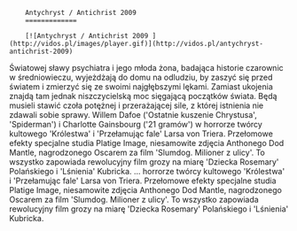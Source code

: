 
        Antychryst / Antichrist 2009 
        =============
        
        [![Antychryst / Antichrist 2009 ](http://vidos.pl/images/player.gif)](http://vidos.pl/antychryst-antichrist-2009)
        
        
 Światowej sławy psychiatra i jego młoda żona, badająca historie czarownic w średniowieczu, wyjeżdżają do domu na odludziu, by zaszyć się przed światem i zmierzyć się ze swoimi najgłębszymi lękami. Zamiast ukojenia znajdą tam jednak niszczycielską moc sięgającą początków świata. Będą musieli stawić czoła potężnej i przerażającej sile, z której istnienia nie zdawali sobie sprawy. Willem Dafoe ('Ostatnie kuszenie Chrystusa', 'Spiderman') i Charlotte Gainsbourg ('21 gramów') w horrorze twórcy kultowego 'Królestwa' i 'Przełamując fale' Larsa von Triera. Przełomowe efekty specjalne studia Platige Image, niesamowite zdjęcia Anthonego Dod Mantle, nagrodzonego Oscarem za film 'Slumdog. Milioner z ulicy'. To wszystko zapowiada rewolucyjny film grozy na miarę 'Dziecka Rosemary' Polańskiego i 'Lśnienia' Kubricka.   ... horrorze twórcy kultowego 'Królestwa' i 'Przełamując fale' Larsa von Triera. Przełomowe efekty specjalne studia Platige Image, niesamowite zdjęcia Anthonego Dod Mantle, nagrodzonego Oscarem za film 'Slumdog. Milioner z ulicy'. To wszystko zapowiada rewolucyjny film grozy na miarę 'Dziecka Rosemary' Polańskiego i 'Lśnienia' Kubricka.
    